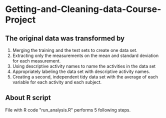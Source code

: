 # Getting-and-Cleaning-data-Course-Project


## The original data was transformed by

1. Merging the training and the test sets to create one data set.
2. Extracting only the measurements on the mean and standard deviation for each measurement.
3. Using descriptive activity names to name the activities in the data set
4. Appropriately labeling the data set with descriptive activity names.
5. Creating a second, independent tidy data set with the average of each variable for each activity and each subject.

## About R script
File with R code "run_analysis.R" performs 5 following steps.
